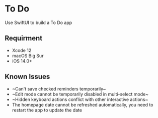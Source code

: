 # To Do
Use SwiftUI to build a To Do app

## Requirment
* Xcode 12
* macOS Big Sur
* iOS 14.0+

## Known Issues
*  ~Can't save checked reminders temporarily~
* ~Edit mode cannot be temporarily disabled in multi-select mode~
* ~Hidden keyboard actions conflict with other interactive actions~
* The homepage date cannot be refreshed automatically, you need to restart the app to update the date
